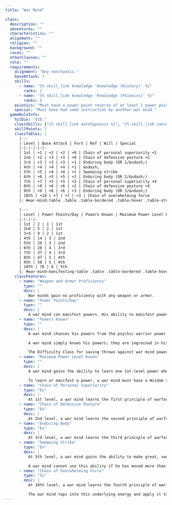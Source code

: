 ```yaml
---
title: "War Mind"

class:
  description: ""
  adventures: ""
  characteristics: ""
  alignment: ""
  religion: ""
  background: ""
  races: ""
  otherClasses: ""
  role: ""
  requirements:
    alignment: "Any nonchaotic."
    baseAttack: 3
    skills:
      - name: "{% skill_link knowledge 'Knowledge (History)' %}"
        ranks: 2
      - name: "{% skill_link knowledge 'Knowledge (Psionics)' %}"
        ranks: 8
    psionics: "Must have a power point reserve of at least 1 power point."
    special: "Must have had some instruction by another war mind."
  gameRuleInfo:
    hitDie: "d10."
    classSkills: ["{% skill_link autohypnosis %}", "{% skill_link concentration %}", "{% skill_link intimidate %}", "{% skill_link knowledge 'Knowledge (History)' %}", "{% skill_link knowledge 'Knowledge (Psionics)' %}", "{% skill_link psicraft %}"]
    skillPoints: 2
    classTables: |
      |---
      | Level | Base Attack | Fort | Ref | Will | Special
      |-|-|-|-|-|-
      | 1st | +1 | +2 | +2 | +0 | Chain of personal superiority +2
      | 2nd | +2 | +3 | +3 | +0 | Chain of defensive posture +2
      | 3rd | +3 | +3 | +3 | +1 | Enduring body (DR 1/&ndash;)
      | 4th | +4 | +4 | +4 | +1 | &ndash;
      | 5th | +5 | +4 | +4 | +1 | Sweeping strike
      | 6th | +6 | +5 | +5 | +2 | Enduring body (DR 2/&ndash;)
      | 7th | +7 | +5 | +5 | +2 | Chain of personal superiority +4
      | 8th | +8 | +6 | +6 | +2 | Chain of defensive posture +4
      | 9th | +9 | +6 | +6 | +3 | Enduring body (DR 3/&ndash;)
      | 10th | +10 | +7 | +7 | +3 | Chain of overwhelming force
      {: #war-mind-table .table .table-bordered .table-hover .table-striped data-caption="Table: The War Mind" }

      |---
      | Level | Power Points/Day | Powers Known | Maximum Power Level Known
      |-|-|-|-
      | 1st | 2 | 1 | 1st
      | 2nd | 5 | 2 | 1st
      | 3rd | 9 | 2 | 1st
      | 4th | 14 | 3 | 2nd
      | 5th | 20 | 3 | 2nd
      | 6th | 28 | 4 | 3rd
      | 7th | 37 | 4 | 3rd
      | 8th | 47 | 5 | 4th
      | 9th | 58 | 5 | 4th
      | 10th | 70 | 6 | 5th
      {: #war-mind-manifesting-table .table .table-bordered .table-hover .table-striped data-caption="Table: War Mind Manifesting" }
    classFeatures:
      - name: "Weapon and Armor Proficiency"
        type: ""
        desc: |
          War minds gain no proficiency with any weapon or armor.
      - name: "Power Points/Day"
        type: ""
        desc: |
          A war mind can manifest powers. His ability to manifest powers is limited by the power points he has available. His base daily allotment of power points is given on Table: The War Mind. In addition, he receives bonus power points per day if he has a high Wisdom score. His race may also provide bonus power points per day, as may certain feats and items. If a war mind has power points from a different class, those points are pooled together and usable to manifest powers from either class. Bonus power points from having a high ability score can be gained only for the character's highest psionic class.
      - name: "Powers Known"
        type: ""
        desc: |
          A war mind chooses his powers from the psychic warrior power list. At 1st level, a war mind knows one psychic warrior power of your choice. At every even-numbered level higher than 1st, he learns one new power. A war mind can manifest any power that has a power point cost equal to or lower than his manifester level. The total number of powers a war mind can manifest per day is limited only by his daily power points.

          A war mind simply knows his powers; they are ingrained in his mind. He does not need to prepare them (in the way that some spellcasters prepare their spells), though he must get a good night's sleep each day to regain all his spent power points.

          The Difficulty Class for saving throws against war mind powers is 10 + the power's level + the war mind's Wisdom modifier.
      - name: "Maximum Power Level Known"
        type: ""
        desc: |
          A war mind gains the ability to learn one 1st-level power when he takes his first level in the prestige class. As he attains each even-numbered level beyond 2nd, a war mind gains the ability to master more complex powers.

          To learn or manifest a power, a war mind must have a Wisdom score of at least 10 + the power's level.
      - name: "Chain of Personal Superiority"
        type: "Ex"
        desc: |
          At 1st level, a war mind learns the first principle of warfare for the individual combatant: the ability to both deal punishment and take it. Calling upon inner reserves of knowledge and dedication, a war mind can provide himself with a +2 insight bonus to Strength and Constitution for up to 1 minute. A war mind can use this power three times per day. Activating this power is a free action. At 7th level, the insight bonus to Strength and Constitution improves to +4.
      - name: "Chain of Defensive Posture"
        type: "Ex"
        desc: |
          At 2nd level, a war mind learns the second principle of warfare for the individual combatant: the ability to avoid the enemy's counterattacks if that enemy is not immediately overwhelmed. Calling upon inner reserves of knowledge and dedication, a war mind can provide himself with a +2 insight bonus to Armor Class for up to 1 minute. A war mind can use this power three times per day. Activating this power is a free action. At 8th level, the insight bonus to Armor Class improves to +4.
      - name: "Enduring Body"
        type: "Ex"
        desc: |
          At 3rd level, a war mind learns the third principle of warfare for the individual combatant: to unleash in oneself the spirit of the enduring body. The spirit of the ideal body transforms a war mind, granting him damage reduction 1/&ndash;. At 6th level, his damage reduction improves to 2/&ndash;. At 9th level, his damage reduction improves to 3/&ndash;.
      - name: "Sweeping Strike"
        type: "Ex"
        desc: |
          At 5th level, a war mind gains the ability to make great, sweeping swings with a melee weapon. On each melee attack a war mind makes, he can choose squares he threatens that are adjacent to each other, and his attacks apply to creatures in those two squares equally. A war mind can use this ability on any attack, even an attack of opportunity or a cleave attempt.

          A war mind cannot use this ability if he has moved more than 10 feet since the end of his last turn. If a war mind drops one or both of his foes with a sweeping strike, he can attempt a cleave normally; however, he makes only one cleave attempt per sweeping strike, even if he drops more than one foe.
      - name: "Chain of Overwhelming Force"
        type: "Su"
        desc: |
          At 10th level, a war mind learns the fourth principle of warfare for the individual combatant: to discover the underlying violence of the world and deliver it in a perfectly executed attack.

          The war mind taps into this underlying energy and apply it to a single attack, dealing an extra {% die_roll 10 6 0 %} points of damage. A war mind can use this power once per day. Activating this power is a free action. If the attack misses, the power is wasted.
---
```

